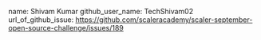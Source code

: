 name: Shivam Kumar
github_user_name: TechShivam02
url_of_github_issue: https://github.com/scaleracademy/scaler-september-open-source-challenge/issues/189